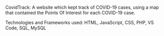 CovidTrack: A website which kept track of COVID-19 cases, 
using a map that contained the Points Of Interest for each COVID-19 case.

Technologies and Frameworks used:
HTML, JavaScript, CSS, PHP, VS Code, SQL, MySQL
